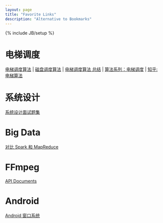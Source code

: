 ```yaml
---
layout: page
title: "Favorite Links"
description: "Alternative to Bookmarks"
---
```

{% include JB/setup %}

# 电梯调度
[电梯调度算法](http://www.cnblogs.com/BeyondAnyTime/archive/2012/06/06/2538764.html) | 
[磁盘调度算法](http://c.biancheng.net/cpp/html/2627.html) |
[电梯调度算法 总结](http://sudalyl.iteye.com/blog/819193) |
[算法系列：电梯调度](http://blog.jobbole.com/74672/) |
[知乎: 电梯算法](http://www.zhihu.com/question/19747924)

# 系统设计
[系统设计面试题集](http://www.mianwww.com/html/2011/10/11347.html)

# Big Data
[对比 Spark 和 MapReduce](https://mp.weixin.qq.com/s?__biz=MzAwNzIzMDY5OA==&mid=402462764&idx=1&sn=4853cd2e8dc9405d10b52c65998915f4&scene=1&srcid=0223A8tePxF3HZKjfGqaqNyO&key=710a5d99946419d9b6277432734f8421303e62e9b28e7484689437726ff5d76e2f4f43ce336a36d0ce74c6b3db2f5baa&ascene=0&uin=Mjc4MzAwNDMwMg%3D%3D&devicetype=iMac+MacBookPro11%2C1+OSX+OSX+10.11.2+build(15C50)&version=11020201&pass_ticket=GuENPK%2FdSug1AM4s4QhNgcvRRSRUJeLu4M9MmViZotCHAR9rSblVO3Jr6va3JGZ%2B)

# FFmpeg
[API Documents](http://ffmpeg.org/doxygen/trunk/globals.html)

# Android
[Android 窗口系统](http://www.360doc.com/content/14/0329/00/10366845_364576441.shtml)

